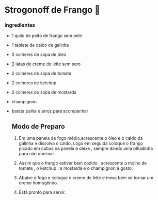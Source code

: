 # Strogonoff de Frango :chicken:

### Ingredientes

- 1 quilo de peito de frango sem pele

- 1 tablete de caldo de galinha

- 3 colheres de sopa de óleo

- 2 latas de creme de leite sem soro

- 2 colheres de sopa de tomate

- 2 colheres de ketchup

- 2 colheres de sopa de mostarda

- champignon

- batata palha e arroz para acompanhar

  ## Modo de Preparo

  1. Em uma panela de fogo médio,acrescente o óleo e o caldo da galinha e dissolva o caldo. Logo em seguida coloque o frango picado em cubos na panela e deixe , sempre dando uma olhadinha para não queimar.

  2. Assim que o frango estiver bem cozido , acrescente o molho de tomate , o ketchup , a mostarda e o champignon a gosto.

  3. Abaixe o fogo e coloque o creme de leite e mexa bem se tornar um creme homogêneo.

  4. Está pronto para servir.

     





